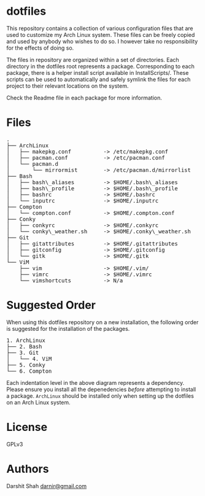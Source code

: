 dotfiles
========

This repository contains a collection of various configuration files that are
used to customize my Arch Linux system. These files can be freely copied
and used by anybody who wishes to do so. I however take no responsibility for
the effects of doing so.

The files in repository are organized within a set of directories. Each
directory in the dotfiles root represents a package. Corresponding to
each package, there is a helper install script available in InstallScripts/.
These scripts can be used to automatically and safely symlink the files for
each project to their relevant locations on the system.

Check the Readme file in each package for more information.

Files
=====
<pre>
.
├── ArchLinux
│   ├── makepkg.conf          -> /etc/makepkg.conf
│   ├── pacman.conf           -> /etc/pacman.conf
│   └── pacman.d
│       └── mirrormist        -> /etc/pacman.d/mirrorlist
├── Bash
│   ├── bash\_aliases         -> $HOME/.bash\_aliases
│   ├── bash\_profile         -> $HOME/.bash\_profile
│   ├── bashrc                -> $HOME/.bashrc
│   └── inputrc               -> $HOME/.inputrc
├── Compton
│   └── compton.conf          -> $HOME/.compton.conf
├── Conky
│   ├── conkyrc               -> $HOME/.conkyrc
│   └── conky\_weather.sh     -> $HOME/.conky\_weather.sh
├── Git
│   ├── gitattributes         -> $HOME/.gitattributes
│   ├── gitconfig             -> $HOME/.gitconfig
│   └── gitk                  -> $HOME/.gitk
└── ViM
    ├── vim                   -> $HOME/.vim/
    ├── vimrc                 -> $HOME/.vimrc
    └── vimshortcuts          -> N/a
</pre>

Suggested Order
===============

When using this dotfiles repository on a new installation, the following order
is suggested for the installation of the packages.

<pre>
1. ArchLinux
├── 2. Bash
├── 3. Git
│   └── 4. ViM
├── 5. Conky
└── 6. Compton
</pre>

Each indentation level in the above diagram represents a dependency. Please
ensure you install all the depenedencies *before* attempting to install a
package. `ArchLinux` should be installed only when setting up the dotfiles on an
Arch Linux system.

License
=======
GPLv3

Authors
=======
Darshit Shah  <darnir@gmail.com>
